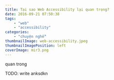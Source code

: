 ```yaml
---
title: Tại sao Web Accessibility lại quan trọng?
date: 2016-09-21 07:50:38
tags:
	- "web"
	- "accessibility"
categories: 
	- "chuyện nghề"	
thumbnailImage: web-accessibility.jpeg 
thumbnailImagePosition: left
coverImage: mir3.png
---
```

quan trong
<!--more-->
TODO: write
anksdkn

